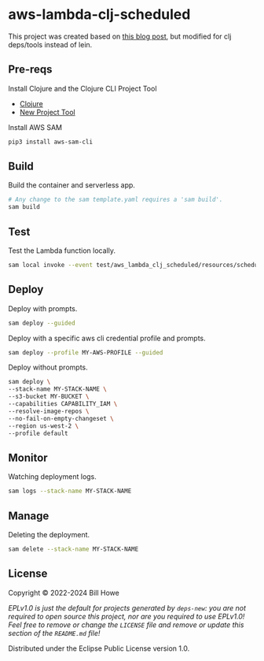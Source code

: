 # aws-lambda-clj-scheduled

This project was created based on [this blog post](https://wtfleming.github.io/blog/clojure-aws-lambda/), but modified for clj deps/tools instead of lein.

## Pre-reqs

Install Clojure and the Clojure CLI Project Tool

* [Clojure](https://gist.github.com/wdhowe/e6fc5e372b85ad8a25fdebf446b1a3e6)
* [New Project Tool](https://gist.github.com/wdhowe/99a4f463f96730002f4c20a058806dda)

Install AWS SAM

```bash
pip3 install aws-sam-cli
```

## Build

Build the container and serverless app.

```bash
# Any change to the sam template.yaml requires a 'sam build'.
sam build
```

## Test

Test the Lambda function locally.

```bash
sam local invoke --event test/aws_lambda_clj_scheduled/resources/scheduled_event.json
```

## Deploy

Deploy with prompts.

```bash
sam deploy --guided
```

Deploy with a specific aws cli credential profile and prompts.

```bash
sam deploy --profile MY-AWS-PROFILE --guided
```

Deploy without prompts.

```bash
sam deploy \
--stack-name MY-STACK-NAME \
--s3-bucket MY-BUCKET \
--capabilities CAPABILITY_IAM \
--resolve-image-repos \
--no-fail-on-empty-changeset \
--region us-west-2 \
--profile default
```

## Monitor

Watching deployment logs.

```bash
sam logs --stack-name MY-STACK-NAME
```

## Manage

Deleting the deployment.

```bash
sam delete --stack-name MY-STACK-NAME
```

## License

Copyright © 2022-2024 Bill Howe

_EPLv1.0 is just the default for projects generated by `deps-new`: you are not_
_required to open source this project, nor are you required to use EPLv1.0!_
_Feel free to remove or change the `LICENSE` file and remove or update this_
_section of the `README.md` file!_

Distributed under the Eclipse Public License version 1.0.
